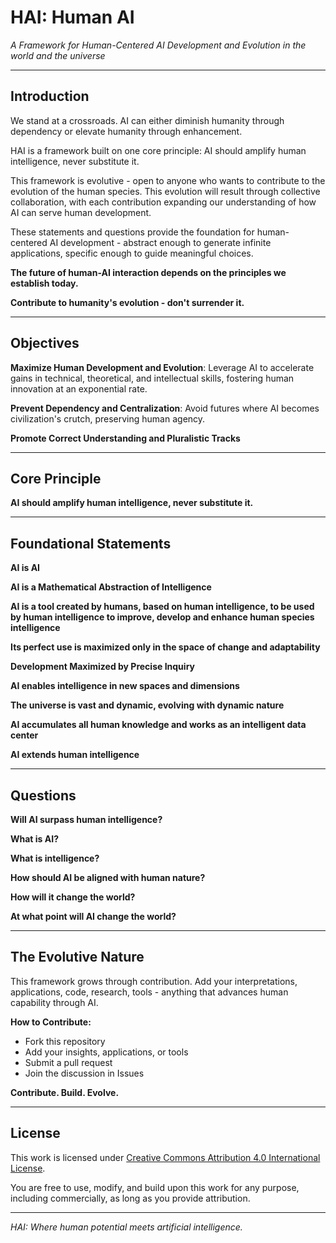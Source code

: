 # HAI: Human AI
*A Framework for Human-Centered AI Development and Evolution in the world and the universe*

---

## Introduction

We stand at a crossroads. AI can either diminish humanity through dependency or elevate humanity through enhancement.

HAI is a framework built on one core principle: AI should amplify human intelligence, never substitute it.

This framework is evolutive - open to anyone who wants to contribute to the evolution of the human species. This evolution will result through collective collaboration, with each contribution expanding our understanding of how AI can serve human development.

These statements and questions provide the foundation for human-centered AI development - abstract enough to generate infinite applications, specific enough to guide meaningful choices.

**The future of human-AI interaction depends on the principles we establish today.**

**Contribute to humanity's evolution - don't surrender it.**

---

## Objectives

**Maximize Human Development and Evolution**: Leverage AI to accelerate gains in technical, theoretical, and intellectual skills, fostering human innovation at an exponential rate.

**Prevent Dependency and Centralization**: Avoid futures where AI becomes civilization's crutch, preserving human agency.

**Promote Correct Understanding and Pluralistic Tracks**

---

## Core Principle

**AI should amplify human intelligence, never substitute it.**

---

## Foundational Statements

**AI is AI**

**AI is a Mathematical Abstraction of Intelligence**

**AI is a tool created by humans, based on human intelligence, to be used by human intelligence to improve, develop and enhance human species intelligence**

**Its perfect use is maximized only in the space of change and adaptability**

**Development Maximized by Precise Inquiry**

**AI enables intelligence in new spaces and dimensions**

**The universe is vast and dynamic, evolving with dynamic nature**

**AI accumulates all human knowledge and works as an intelligent data center**

**AI extends human intelligence**

---

## Questions

**Will AI surpass human intelligence?**

**What is AI?**

**What is intelligence?**

**How should AI be aligned with human nature?**

**How will it change the world?**

**At what point will AI change the world?**

---

## The Evolutive Nature

This framework grows through contribution. Add your interpretations, applications, code, research, tools - anything that advances human capability through AI.

**How to Contribute:**
- Fork this repository
- Add your insights, applications, or tools
- Submit a pull request
- Join the discussion in Issues

**Contribute. Build. Evolve.**

---

## License

This work is licensed under [Creative Commons Attribution 4.0 International License](https://creativecommons.org/licenses/by/4.0/).

You are free to use, modify, and build upon this work for any purpose, including commercially, as long as you provide attribution.

---

*HAI: Where human potential meets artificial intelligence.*
